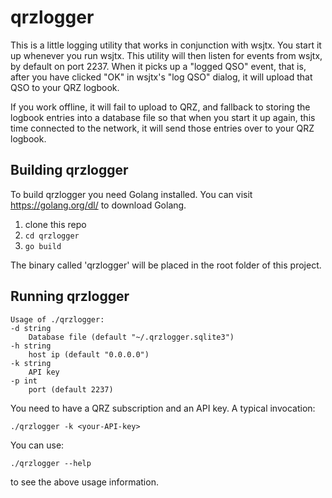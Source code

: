 # qrzlogger

This is a little logging utility that works in conjunction with wsjtx. You start it up whenever you run wsjtx. This utility will then listen for events from wsjtx, by default on port 2237. When it picks up a "logged QSO" event, that is, after you have clicked "OK" in wsjtx's "log QSO" dialog,  it will upload that QSO to your QRZ logbook.

If you work offline, it will fail to upload to QRZ, and fallback to storing the logbook entries into a database file so that when you start it up again, this time connected to the network, it will send those entries over to your QRZ logbook.
 
Building qrzlogger
----------------

To build qrzlogger you need Golang installed. You can visit https://golang.org/dl/ to download Golang.

1. clone this repo
2. `cd qrzlogger`
3. `go build`

The binary called 'qrzlogger' will be placed in the root folder of this project.



Running qrzlogger
----------------

    Usage of ./qrzlogger:
    -d string
    	Database file (default "~/.qrzlogger.sqlite3")
    -h string
    	host ip (default "0.0.0.0")
    -k string
    	API key
    -p int
    	port (default 2237)

You need to have a QRZ subscription and an API key. A typical invocation:

    ./qrzlogger -k <your-API-key>


You can use:
    
    ./qrzlogger --help

to see the above usage information.
